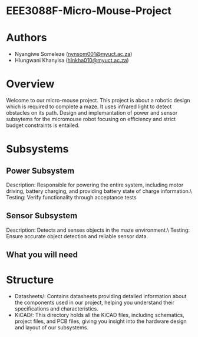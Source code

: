 # EEE3088F-Micro-Mouse-Project
# Authors
- Nyangiwe Someleze (nynsom001@myuct.ac.za)
- Hlungwani Khanyisa (hlnkha010@myuct.ac.za)
# Overview
Welcome to our micro-mouse project. This project is about a robotic design which is required to complete a maze. It uses infrared light to detect obstacles on its path. Design and implemantation of power and sensor subsytems for the micromouse robot  focusing on efficiency and strict budget constraints is entailed.

# Subsystems
## Power Subsystem
Description: Responsible for powering the entire system, including motor driving, battery charging, and providing battery state of charge information.\\
Testing: Verify functionality through acceptance tests
## Sensor Subsystem
Description: Detects and senses objects in the maze environment.\\
Testing: Ensure accurate object detection and reliable sensor data.
## What you will need

# Structure
- Datasheets/: Contains datasheets providing detailed information about the components used in our project, helping you understand their specifications and characteristics.
- KiCAD/: This directory holds all the KiCAD files, including schematics, project files, and PCB files, giving you insight into the hardware design and layout of our subsystems.
